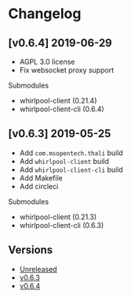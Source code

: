 # Changelog

## [v0.6.4] 2019-06-29

- AGPL 3.0 license
- Fix websocket proxy support

Submodules

- whirlpool-client (0.21.4)
- whirlpool-client-cli (0.6.4)

## [v0.6.3] 2019-05-25

- Add `com.msopentech.thali` build
- Add `whirlpool-client` build
- Add `whirlpool-client-cli` build
- Add Makefile
- Add circleci

Submodules

- whirlpool-client (0.21.3)
- whirlpool-client-cli (0.6.3)

## Versions
- [Unreleased](https://github.com/tsuba-dev/whirlpool-smithy/compare/v0.6.4...HEAD)
- [v0.6.3](https://github.com/tsuba-dev/whirlpool-smithy/compare/v0.0.0...v0.6.3)
- [v0.6.4](https://github.com/tsuba-dev/whirlpool-smithy/compare/v0.6.3...v0.6.4)
